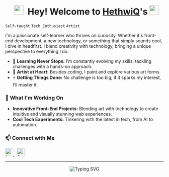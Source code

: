 <h1 align="center"> 
  <img src="https://em-content.zobj.net/source/noto-emoji-animations/344/waving-hand_1f44b.gif" width="30"/> 
  Hey! Welcome to <a href="https://github.com/hethwiQ">HethwiQ</a>'s
  <img src="https://em-content.zobj.net/source/noto-emoji-animations/344/robot_1f916.gif" width="30"/>
</h1>

`Self-taught`  `Tech Enthusiast`  `Artist`


I'm a passionate self-learner who thrives on curiosity. Whether it's front-end development, a new technology, or something that simply sounds cool, I dive in headfirst. I blend creativity with technology, bringing a unique perspective to everything I do.


- 🌱 **Learning Never Stops:** I’m constantly evolving my skills, tackling challenges with a hands-on approach.
- 🎨 **Artist at Heart:** Besides coding, I paint and explore various art forms.
- ⚡ **Getting Things Done:** No challenge is too big; if it sparks my interest, I’ll master it.

### 🔭 **What I'm Working On**

- **Innovative Front-End Projects:** Blending art with technology to create intuitive and visually stunning web experiences.
- **Cool Tech Experiments:** Tinkering with the latest in tech, from AI to automation.

### 📫 **Connect with Me**


<p align="left">
  <a href="https://www.linkedin.com/in/hethwikreddy/" target="_blank">
    <img src="https://img.shields.io/badge/LinkedIn-0077B5?style=for-the-badge&logo=linkedin&logoColor=white&style=flat-square&corner_radius=50" alt="LinkedIn" height="25"/>
  </a>
&nbsp;
  <a href="mailto:hethwikhanu@gmail.com" target="_blank">
    <img src="https://img.shields.io/badge/Email-D14836?style=for-the-badge&logo=gmail&logoColor=white&style=flat-square&corner_radius=50" alt="Email" height="25"/>
  </a>
</p>

---


<div align="center">
  <img src="https://readme-typing-svg.herokuapp.com?font=Fira+Code&weight=600&size=20&pause=1000&color=F7F7F7&center=true&vCenter=true&width=435&lines=Jack+of+all+trades,+master+of+some!" alt="Typing SVG">
</div>
